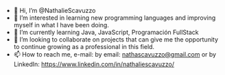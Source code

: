 - 👋 Hi, I’m @NathalieScavuzzo
- 👀 I’m interested in learning new programming languages and improving myself in what I have been doing.
- 🌱 I’m currently learning Java, JavaScript, Programación FullStack
- 💞️ I’m looking to collaborate on projects that can give me the opportunity to continue growing as a professional in this field.
- 📫 How to reach me, e-mail: by email: nathascavuzzo@gmail.com or by LinkedIn: https://www.linkedin.com/in/nathaliescavuzzo/

<!---
NathalieScavuzzo/NathalieScavuzzo is a ✨ special ✨ repository because its `README.md` (this file) appears on your GitHub profile.
You can click the Preview link to take a look at your changes.
--->
